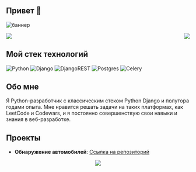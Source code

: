 ## Привет 👋

![баннер](https://github.com/sharomannn/sharomannn/assets/113632199/f036f87c-143e-4dfb-978c-7c3d593ef614)



<div style="display: flex; justify-content: space-between;">
  <a href="https://github.com/anuraghazra/github-readme-stats">
    <img align="top" src="https://github-readme-stats.vercel.app/api/top-langs/?username=sharomannn&layout=compact&theme=catppuccin_mocha" />
  </a>
  <a href="https://github.com/sharomannn/car-detection">
    <img align="top" src="https://github-readme-stats.vercel.app/api/pin/?username=sharomannn&repo=car-detection&theme=catppuccin_mocha" />
  </a>
</div>

## Мой стек технологий
![Python](https://img.shields.io/badge/python-3670A0?style=for-the-badge&logo=python&logoColor=ffdd54)
![Django](https://img.shields.io/badge/django-%23092E20.svg?style=for-the-badge&logo=django&logoColor=white)
![DjangoREST](https://img.shields.io/badge/DJANGO-REST-ff1709?style=for-the-badge&logo=django&logoColor=white&color=ff1709&labelColor=gray)
![Postgres](https://img.shields.io/badge/postgres-%23316192.svg?style=for-the-badge&logo=postgresql&logoColor=white)
![Celery](https://img.shields.io/badge/celery-%23a9cc54.svg?style=for-the-badge&logo=celery&logoColor=ddf4a4)

## Обо мне
Я Python-разработчик с классическим стеком Python Django и полутора годами опыта. Мне нравится решать задачи на таких платформах, как LeetCode и Codewars, и я постоянно совершенствую свои навыки и знания в веб-разработке.

## Проекты
- **Обнаружение автомобилей**: [Ссылка на репозиторий](https://github.com/sharomannn/car-detection)

<p align="center" >
    <a href="LINK TO: WHEN CLICKED">
      <img src="https://github.r2v.ch/codewars?user=sharomannn&stroke=#7860b5ff&theme=purple_dark" />
    </a>
</p>
